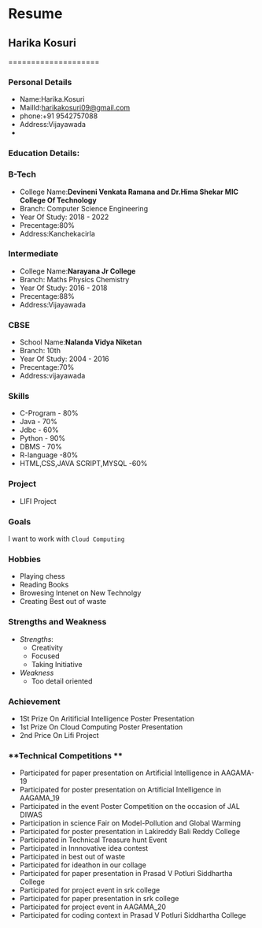 # Resume

## Harika Kosuri
====================
### Personal Details

- Name:Harika.Kosuri<br>
- MailId:harikakosuri09@gmail.com<br>
- phone:+91 9542757088<br>
- Address:Vijayawada<br>
- 
### Education Details:

### **B-Tech**
- College Name:__Devineni Venkata Ramana and Dr.Hima Shekar MIC College Of Technology__<br>
- Branch: Computer Science Engineering<br>
- Year Of Study: 2018 - 2022<br>
- Precentage:80%<br>
- Address:Kanchekacirla<br>

### **Intermediate**
- College Name:__Narayana Jr College__<br>
- Branch: Maths Physics Chemistry<br>
- Year Of Study: 2016 - 2018<br>
- Precentage:88%<br>
- Address:Vijayawada<br>

### **CBSE**
- School Name:__Nalanda Vidya Niketan__<br>
- Branch: 10th<br>
- Year Of Study: 2004 - 2016<br>
- Precentage:70%<br>
- Address:vijayawada<br>

### **Skills**
- C-Program - 80%<br>
- Java - 70%<br>
- Jdbc - 60%<br>
- Python - 90%<br>
- DBMS - 70%<br>
- R-language -80%<br>
- HTML,CSS,JAVA SCRIPT,MYSQL -60%<br>

### **Project**
- LIFI Project

### **Goals**
I want to work with `Cloud Computing`

### **Hobbies**
- Playing chess
- Reading Books
- Browesing Intenet on New Technolgy
- Creating Best out of waste

### **Strengths and Weakness**
- *Strengths*:
    - Creativity
    - Focused
    - Taking Initiative
- *Weakness*
    - Too detail oriented
   
### **Achievement**
- 1St Prize On Aritificial Intelligence Poster Presentation
- 1st Prize On Cloud Computing Poster Presentation
- 2nd Price On Lifi Project

### **Technical Competitions **
- Participated for paper presentation on Artificial Intelligence in AAGAMA-19
- Participated for poster presentation on Artificial Intelligence   in AAGAMA_19
- Participated in the event Poster Competition on the occasion of JAL DIWAS  
- Participation in science Fair on Model-Pollution and Global Warming
- Participated for poster presentation in Lakireddy Bali Reddy College 
- Participated in Technical Treasure hunt Event
- Participated in Innnovative idea contest
- Participated in best out of waste
- Participated for ideathon in our collage 
- Participated for paper presentation in Prasad V Potluri Siddhartha College
- Participated for project event in srk college
- Participated for paper presentation in srk college
- Participated for project event in AAGAMA_20
- Participated for coding context in Prasad V Potluri Siddhartha College
